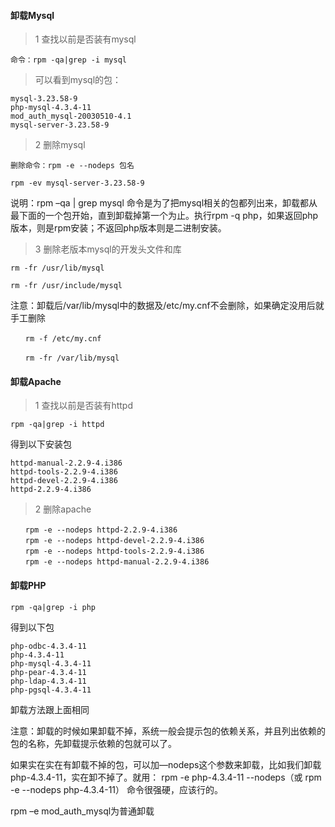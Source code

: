 #### 卸载Mysql

> 1 查找以前是否装有mysql
```
命令：rpm -qa|grep -i mysql
```

> 可以看到mysql的包：
```
mysql-3.23.58-9
php-mysql-4.3.4-11
mod_auth_mysql-20030510-4.1
mysql-server-3.23.58-9
```

> 2 删除mysql
```
删除命令：rpm -e --nodeps 包名

rpm -ev mysql-server-3.23.58-9
```

说明：rpm –qa | grep mysql 命令是为了把mysql相关的包都列出来，卸载都从最下面的一个包开始，直到卸载掉第一个为止。执行rpm -q php，如果返回php版本，则是rpm安装；不返回php版本则是二进制安装。

> 3 删除老版本mysql的开发头文件和库
```
rm -fr /usr/lib/mysql

rm -fr /usr/include/mysql
```
注意：卸载后/var/lib/mysql中的数据及/etc/my.cnf不会删除，如果确定没用后就手工删除
```
　　rm -f /etc/my.cnf

　　rm -fr /var/lib/mysql
```

#### 卸载Apache

> 1 查找以前是否装有httpd
```
rpm -qa|grep -i httpd
```
得到以下安装包
```
httpd-manual-2.2.9-4.i386
httpd-tools-2.2.9-4.i386
httpd-devel-2.2.9-4.i386
httpd-2.2.9-4.i386
```
> 2 删除apache
```
　　rpm -e --nodeps httpd-2.2.9-4.i386
　　rpm -e --nodeps httpd-devel-2.2.9-4.i386
　　rpm -e --nodeps httpd-tools-2.2.9-4.i386
　　rpm -e --nodeps httpd-manual-2.2.9-4.i386
```

#### 卸载PHP
```
rpm -qa|grep -i php
```
得到以下包
```
php-odbc-4.3.4-11
php-4.3.4-11
php-mysql-4.3.4-11
php-pear-4.3.4-11
php-ldap-4.3.4-11
php-pgsql-4.3.4-11
```

卸载方法跟上面相同

注意：卸载的时候如果卸载不掉，系统一般会提示包的依赖关系，并且列出依赖的包的名称，先卸载提示依赖的包就可以了。

如果实在实在有卸载不掉的包，可以加—nodeps这个参数来卸载，比如我们卸载php-4.3.4-11，实在卸不掉了。就用：
rpm -e php-4.3.4-11 --nodeps（或 rpm -e --nodeps php-4.3.4-11）
命令很强硬，应该行的。

rpm –e mod_auth_mysql为普通卸载